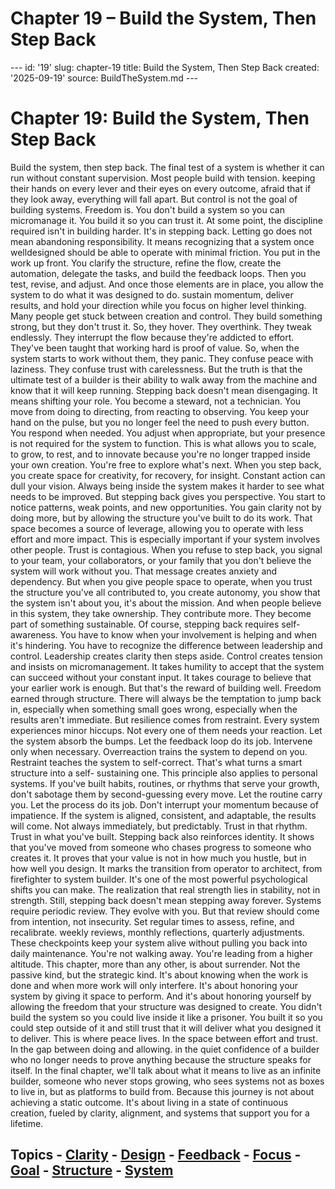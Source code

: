 # Chapter 19 – Build the System, Then Step Back

--- id: '19' slug: chapter-19 title: Build the System, Then Step Back created: '2025-09-19' source: BuildTheSystem.md ---

# Chapter 19: Build the System, Then Step Back

Build the system, then step back. The final test of a system is whether it can run without constant supervision. Most people build with tension. keeping their hands on every lever and their eyes on every outcome, afraid that if they look away, everything will fall apart. But control is not the goal of building systems. Freedom is. You don't build a system so you can micromanage it. You build it so you can trust it. At some point, the discipline required isn't in building harder. It's in stepping back. Letting go does not mean abandoning responsibility. It means recognizing that a system once welldesigned should be able to operate with minimal friction. You put in the work up front. You clarify the structure, refine the flow, create the automation, delegate the tasks, and build the feedback loops. Then you test, revise, and adjust. And once those elements are in place, you allow the system to do what it was designed to do. sustain momentum, deliver results, and hold your direction while you focus on higher level thinking. Many people get stuck between creation and control. They build something strong, but they don't trust it. So, they hover. They overthink. They tweak endlessly. They interrupt the flow because they're addicted to effort. They've been taught that working hard is proof of value. So, when the system starts to work without them, they panic. They confuse peace with laziness. They confuse trust with carelessness. But the truth is that the ultimate test of a builder is their ability to walk away from the machine and know that it will keep running. Stepping back doesn't mean disengaging. It means shifting your role. You become a steward, not a technician. You move from doing to directing, from reacting to observing. You keep your hand on the pulse, but you no longer feel the need to push every button. You respond when needed. You adjust when appropriate, but your presence is not required for the system to function. This is what allows you to scale, to grow, to rest, and to innovate because you're no longer trapped inside your own creation. You're free to explore what's next. When you step back, you create space for creativity, for recovery, for insight. Constant action can dull your vision. Always being inside the system makes it harder to see what needs to be improved. But stepping back gives you perspective. You start to notice patterns, weak points, and new opportunities. You gain clarity not by doing more, but by allowing the structure you've built to do its work. That space becomes a source of leverage, allowing you to operate with less effort and more impact. This is especially important if your system involves other people. Trust is contagious. When you refuse to step back, you signal to your team, your collaborators, or your family that you don't believe the system will work without you. That message creates anxiety and dependency. But when you give people space to operate, when you trust the structure you've all contributed to, you create autonomy, you show that the system isn't about you, it's about the mission. And when people believe in this system, they take ownership. They contribute more. They become part of something sustainable. Of course, stepping back requires self-awareness. You have to know when your involvement is helping and when it's hindering. You have to recognize the difference between leadership and control. Leadership creates clarity then steps aside. Control creates tension and insists on micromanagement. It takes humility to accept that the system can succeed without your constant input. It takes courage to believe that your earlier work is enough. But that's the reward of building well. Freedom earned through structure. There will always be the temptation to jump back in, especially when something small goes wrong, especially when the results aren't immediate. But resilience comes from restraint. Every system experiences minor hiccups. Not every one of them needs your reaction. Let the system absorb the bumps. Let the feedback loop do its job. Intervene only when necessary. Overreaction trains the system to depend on you. Restraint teaches the system to self-correct. That's what turns a smart structure into a self- sustaining one. This principle also applies to personal systems. If you've built habits, routines, or rhythms that serve your growth, don't sabotage them by second-guessing every move. Let the routine carry you. Let the process do its job. Don't interrupt your momentum because of impatience. If the system is aligned, consistent, and adaptable, the results will come. Not always immediately, but predictably. Trust in that rhythm. Trust in what you've built. Stepping back also reinforces identity. It shows that you've moved from someone who chases progress to someone who creates it. It proves that your value is not in how much you hustle, but in how well you design. It marks the transition from operator to architect, from firefighter to system builder. It's one of the most powerful psychological shifts you can make. The realization that real strength lies in stability, not in strength. Still, stepping back doesn't mean stepping away forever. Systems require periodic review. They evolve with you. But that review should come from intention, not insecurity. Set regular times to assess, refine, and recalibrate. weekly reviews, monthly reflections, quarterly adjustments. These checkpoints keep your system alive without pulling you back into daily maintenance. You're not walking away. You're leading from a higher altitude. This chapter, more than any other, is about surrender. Not the passive kind, but the strategic kind. It's about knowing when the work is done and when more work will only interfere. It's about honoring your system by giving it space to perform. And it's about honoring yourself by allowing the freedom that your structure was designed to create. You didn't build the system so you could live inside it like a prisoner. You built it so you could step outside of it and still trust that it will deliver what you designed it to deliver. This is where peace lives. In the space between effort and trust. In the gap between doing and allowing. in the quiet confidence of a builder who no longer needs to prove anything because the structure speaks for itself. In the final chapter, we'll talk about what it means to live as an infinite builder, someone who never stops growing, who sees systems not as boxes to live in, but as platforms to build from. Because this journey is not about achieving a static outcome. It's about living in a state of continuous creation, fueled by clarity, alignment, and systems that support you for a lifetime.

## Topics - [Clarity](docs/topics/clarity.md) - [Design](docs/topics/design.md) - [Feedback](docs/topics/feedback.md) - [Focus](docs/topics/focus.md) - [Goal](docs/topics/goal.md) - [Structure](docs/topics/structure.md) - [System](docs/topics/system.md)